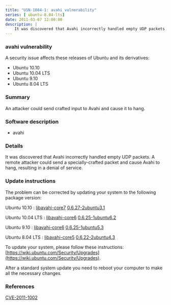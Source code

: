 ```yaml
---
title: "USN-1084-1: avahi vulnerability"
series: [ ubuntu-8.04-lts]
date: 2011-03-07 12:00:00
description: |
    It was discovered that Avahi incorrectly handled empty UDP packets. A remote attacker could send a specially-crafted packet and cause Avahi to hang, resulting in a denial of service. 
--- 
```

 
### avahi vulnerability

A security issue affects these releases of Ubuntu and its derivatives:

* Ubuntu 10.10
* Ubuntu 10.04 LTS
* Ubuntu 9.10
* Ubuntu 8.04 LTS

### Summary

An attacker could send crafted input to Avahi and cause it to hang. 

### Software description

* avahi 

### Details

It was discovered that Avahi incorrectly handled empty UDP packets. A remote attacker could send a specially-crafted packet and cause Avahi to hang, resulting in a denial of service. 

### Update instructions

The problem can be corrected by updating your system to the following package version:

Ubuntu 10.10
 : [libavahi-core7](https://launchpad.net/ubuntu/+source/avahi) <span> [0.6.27-2ubuntu3.1](https://launchpad.net/ubuntu/+source/avahi/0.6.27-2ubuntu3.1) </span> 

Ubuntu 10.04 LTS
 : [libavahi-core6](https://launchpad.net/ubuntu/+source/avahi) <span> [0.6.25-1ubuntu6.2](https://launchpad.net/ubuntu/+source/avahi/0.6.25-1ubuntu6.2) </span> 

Ubuntu 9.10
 : [libavahi-core6](https://launchpad.net/ubuntu/+source/avahi) <span> [0.6.25-1ubuntu5.3](https://launchpad.net/ubuntu/+source/avahi/0.6.25-1ubuntu5.3) </span> 

Ubuntu 8.04 LTS
 : [libavahi-core5](https://launchpad.net/ubuntu/+source/avahi) <span> [0.6.22-2ubuntu4.3](https://launchpad.net/ubuntu/+source/avahi/0.6.22-2ubuntu4.3) </span> 

To update your system, please follow these instructions: [https://wiki.ubuntu.com/Security/Upgrades](https://wiki.ubuntu.com/Security/Upgrades).

After a standard system update you need to reboot your computer to make all the necessary changes. 

### References

 [CVE-2011-1002](http://people.ubuntu.com/~ubuntu-security/cve/CVE-2011-1002)
 

